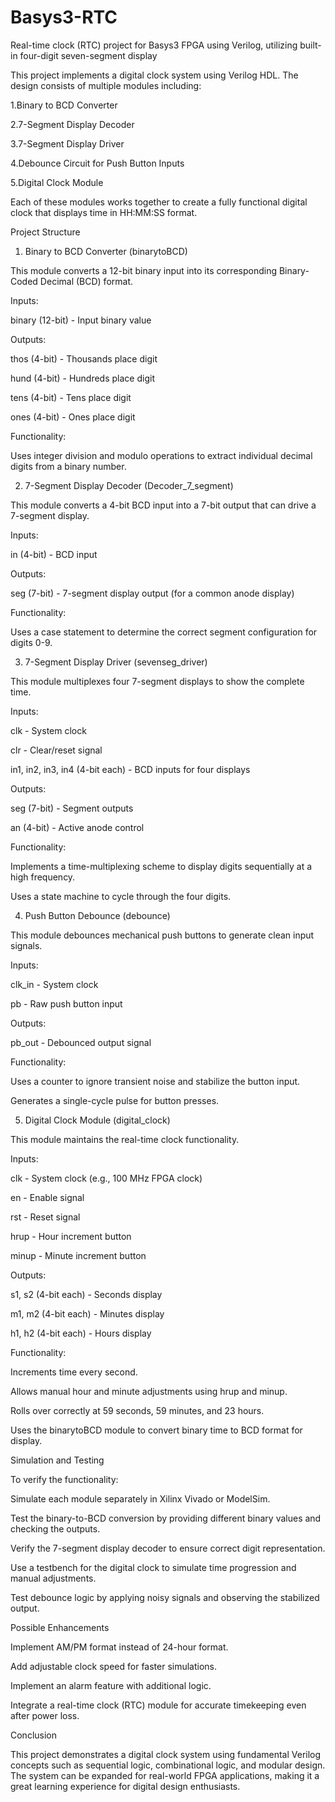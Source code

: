 # Basys3-RTC
Real-time clock (RTC) project for Basys3 FPGA using Verilog, utilizing built-in four-digit seven-segment display


This project implements a digital clock system using Verilog HDL. The design consists of multiple modules including:

1.Binary to BCD Converter

2.7-Segment Display Decoder

3.7-Segment Display Driver

4.Debounce Circuit for Push Button Inputs

5.Digital Clock Module

Each of these modules works together to create a fully functional digital clock that displays time in HH:MM:SS format.

Project Structure

1. Binary to BCD Converter (binarytoBCD)

This module converts a 12-bit binary input into its corresponding Binary-Coded Decimal (BCD) format.

Inputs:

binary (12-bit) - Input binary value

Outputs:

thos (4-bit) - Thousands place digit

hund (4-bit) - Hundreds place digit

tens (4-bit) - Tens place digit

ones (4-bit) - Ones place digit

Functionality:

Uses integer division and modulo operations to extract individual decimal digits from a binary number.

2. 7-Segment Display Decoder (Decoder_7_segment)

This module converts a 4-bit BCD input into a 7-bit output that can drive a 7-segment display.

Inputs:

in (4-bit) - BCD input

Outputs:

seg (7-bit) - 7-segment display output (for a common anode display)

Functionality:

Uses a case statement to determine the correct segment configuration for digits 0-9.

3. 7-Segment Display Driver (sevenseg_driver)

This module multiplexes four 7-segment displays to show the complete time.

Inputs:

clk - System clock

clr - Clear/reset signal

in1, in2, in3, in4 (4-bit each) - BCD inputs for four displays

Outputs:

seg (7-bit) - Segment outputs

an (4-bit) - Active anode control

Functionality:

Implements a time-multiplexing scheme to display digits sequentially at a high frequency.

Uses a state machine to cycle through the four digits.

4. Push Button Debounce (debounce)

This module debounces mechanical push buttons to generate clean input signals.

Inputs:

clk_in - System clock

pb - Raw push button input

Outputs:

pb_out - Debounced output signal

Functionality:

Uses a counter to ignore transient noise and stabilize the button input.

Generates a single-cycle pulse for button presses.

5. Digital Clock Module (digital_clock)

This module maintains the real-time clock functionality.

Inputs:

clk - System clock (e.g., 100 MHz FPGA clock)

en - Enable signal

rst - Reset signal

hrup - Hour increment button

minup - Minute increment button

Outputs:

s1, s2 (4-bit each) - Seconds display

m1, m2 (4-bit each) - Minutes display

h1, h2 (4-bit each) - Hours display

Functionality:

Increments time every second.

Allows manual hour and minute adjustments using hrup and minup.

Rolls over correctly at 59 seconds, 59 minutes, and 23 hours.

Uses the binarytoBCD module to convert binary time to BCD format for display.

Simulation and Testing

To verify the functionality:

Simulate each module separately in Xilinx Vivado or ModelSim.

Test the binary-to-BCD conversion by providing different binary values and checking the outputs.

Verify the 7-segment display decoder to ensure correct digit representation.

Use a testbench for the digital clock to simulate time progression and manual adjustments.

Test debounce logic by applying noisy signals and observing the stabilized output.

Possible Enhancements

Implement AM/PM format instead of 24-hour format.

Add adjustable clock speed for faster simulations.

Implement an alarm feature with additional logic.

Integrate a real-time clock (RTC) module for accurate timekeeping even after power loss.

Conclusion

This project demonstrates a digital clock system using fundamental Verilog concepts such as sequential logic, combinational logic, and modular design. The system can be expanded for real-world FPGA applications, making it a great learning experience for digital design enthusiasts.
